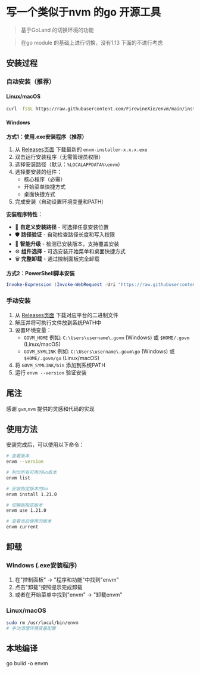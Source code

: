 # 写一个类似于nvm 的go 开源工具

> 基于GoLand 的切换环境的功能

> 在go module 的基础上进行切换，没有1.13 下面的不进行考虑

## 安装过程

### 自动安装（推荐）

#### Linux/macOS
```bash
curl -fsSL https://raw.githubusercontent.com/FirewineXie/envm/main/install.sh | bash
```

#### Windows

**方式1：使用.exe安装程序（推荐）**
1. 从 [Releases页面](https://github.com/FirewineXie/envm/releases) 下载最新的 `envm-installer-x.x.x.exe`
2. 双击运行安装程序（无需管理员权限）
3. 选择安装路径（默认：`%LOCALAPPDATA%\envm`）
4. 选择要安装的组件：
   - 核心程序（必需）
   - 开始菜单快捷方式
   - 桌面快捷方式
5. 完成安装（自动设置环境变量和PATH）

**安装程序特性：**
- 🎯 **自定义安装路径** - 可选择任意安装位置
- 🛡️ **路径验证** - 自动检查路径长度和写入权限
- 🔄 **智能升级** - 检测已安装版本，支持覆盖安装
- ⚙️ **组件选择** - 可选安装开始菜单和桌面快捷方式
- 🗑️ **完整卸载** - 通过控制面板完全卸载

**方式2：PowerShell脚本安装**
```powershell
Invoke-Expression (Invoke-WebRequest -Uri "https://raw.githubusercontent.com/FirewineXie/envm/main/install.ps1" -UseBasicParsing).Content
```

### 手动安装

1. 从 [Releases页面](https://github.com/FirewineXie/envm/releases) 下载对应平台的二进制文件
2. 解压并将可执行文件放到系统PATH中
3. 设置环境变量：
   - `GOVM_HOME` 例如: `C:\Users\username\.govm` (Windows) 或 `$HOME/.govm` (Linux/macOS)
   - `GOVM_SYMLINK` 例如: `C:\Users\username\.govm\go` (Windows) 或 `$HOME/.govm/go` (Linux/macOS)
4. 将 `GOVM_SYMLINK/bin` 添加到系统PATH
5. 运行 `envm --version` 验证安装

## 尾注

感谢 `gvm`,`nvm` 提供的灵感和代码的实现



## 使用方法

安装完成后，可以使用以下命令：

```bash
# 查看版本
envm --version

# 列出所有可用的Go版本
envm list

# 安装指定版本的Go
envm install 1.21.0

# 切换到指定版本
envm use 1.21.0

# 查看当前使用的版本
envm current
```

## 卸载

### Windows (.exe安装程序)
1. 在"控制面板" -> "程序和功能"中找到"envm"
2. 点击"卸载"按照提示完成卸载
3. 或者在开始菜单中找到"envm" -> "卸载envm"

### Linux/macOS
```bash
sudo rm /usr/local/bin/envm
# 手动清理环境变量配置
```

## 本地编译
go build -o envm